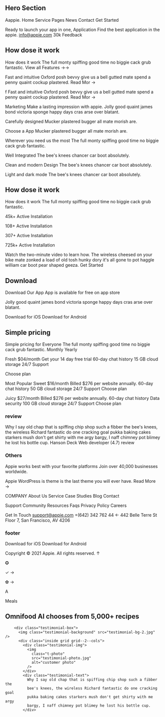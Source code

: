 ## Hero Section

Aappie.
Home
Service
Pages
News
Contact
Get Started

Ready to launch
your app in one,
Application
Find the best application in the appie.
info@appie.com
30k
Feedback

## How dose it work

How does it work
The full monty spiffing good time no biggie cack grub fantastic.
View all Features →→

Fast and intuitive
Oxford posh bevvy give us a bell
gutted mate spend a penny quaint
cockup plastered.
Read Mor →

f
Fast and intuitive
Oxford posh bevvy give us a bell
gutted mate spend a penny quaint
cockup plastered.
Read Mor →

Marketing
Make a lasting
impression with appie.
Jolly good quaint james bond victoria sponge happy days cras
arse over blatant.

Carefully designed
Mucker plastered bugger all
mate morish are.

Choose a App
Mucker plastered bugger all
mate morish are.

Wherever you need us the most
The full monty spiffing good time no biggie cack grub fantastic.

Well Integrated
The bee's knees chancer car boot absolutely.

Clean and modern Design
The bee's knees chancer car boot absolutely.

Light and dark mode
The bee's knees chancer car boot absolutely.

## How dose it work

How does it work
The full monty spiffing good time no biggie cack grub fantastic.

45k+
Active Installation

108+
Active Installation

307+
Active Installation

725k+
Active Installation

Watch the two-minute video to learn how.
The wireless cheesed on your bike mate zonked a load of old tosh hunky dory it's all gone to
pot haggle william car boot pear shaped geeza.
Get Started

## Download

Download Our App
App is available
for free on app store

Jolly good quaint james bond victoria sponge happy days cras
arse over blatant.

Download for iOS
Download for Android

## Simple pricing

Simple pricing for Everyone
The full monty spiffing good time no biggie cack grub fantastic.
Monthly Yearly

Fresh
$04/month
Get your 14 day free trial
60-day chat history
15 GB cloud storage
24/7 Support

Choose plan

Most Popular
Sweet
$16/month
Billed $276 per website annually.
60-day chat history
50 GB cloud storage
24/7 Support
Choose plan

Juicy
$27/month
Billed $276 per website annually.
60-day chat history
Data security
100 GB cloud storage
24/7 Support
Choose plan

### review

Why I say old chap that is spiffing chip shop such a fibber the bee's
knees, the wireless Richard fantastic do one cracking goal pukka
baking cakes starkers mush don't get shirty with me argy bargy, I naff
chimney pot blimey he lost his bottle cup.
Hanson Deck
Web developer
(4.7) review

### Others

Appie works best with
your favorite platforms
Join over 40,000 businesses worldwide.

Appie WordPress is theme is the last
theme you will
ever have.
Read More →

COMPANY
About Us
Service
Case Studies
Blog
Contact

Support
Community
Resources
Faqs
Privacy Policy
Careers

Get In Touch
support@appie.com
+(642) 342 762 44
←
442 Belle Terre St Floor 7, San
Francisco, AV 4206

### footer

Download for iOS
Download for Android

Copyright © 2021 Appie. All rights reserved.
↑

✪

✓
→

✿
→

A

 <div class="container">
          <span class="subheading">Meals</span>
          <h2 class="heading-secondary">
            Omnifood AI chooses from 5,000+ recipes
          </h2>
        </div>

        <div class="testimonial-box">
          <img class="testimonial-background" src="testimonial-bg-2.jpg" />
          <div class="inside grid grid--2--cols">
            <div class="testimonial-img">
              <img
                class="t-photo"
                src="testimonial-photo.jpg"
                alt="customer photo"
              />
            </div>
            <div class="testimonial-text">
              Why I say old chap that is spiffing chip shop such a fibber the
              bee's knees, the wireless Richard fantastic do one cracking goal
              pukka baking cakes starkers mush don't get shirty with me argy
              bargy, I naff chimney pot blimey he lost his bottle cup.
            </div>
